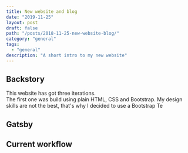 ```yaml
---
title: New website and blog
date: "2019-11-25"
layout: post
draft: false
path: "/posts/2018-11-25-new-website-blog/"
category: "general"
tags:
  - "general" 
description: "A short intro to my new website"
---
```


## Backstory

This website has got three iterations.  
The first one was build using plain HTML, CSS and Bootstrap. My design skills are not the best, that's why I decided to use a Bootstrap Te

## Gatsby

## Current workflow